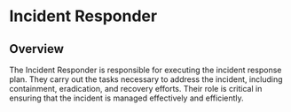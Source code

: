 # Incident Responder

## Overview

The Incident Responder is responsible for executing the incident response plan. They carry out the tasks necessary to address the incident, including containment, eradication, and recovery efforts. Their role is critical in ensuring that the incident is managed effectively and efficiently.